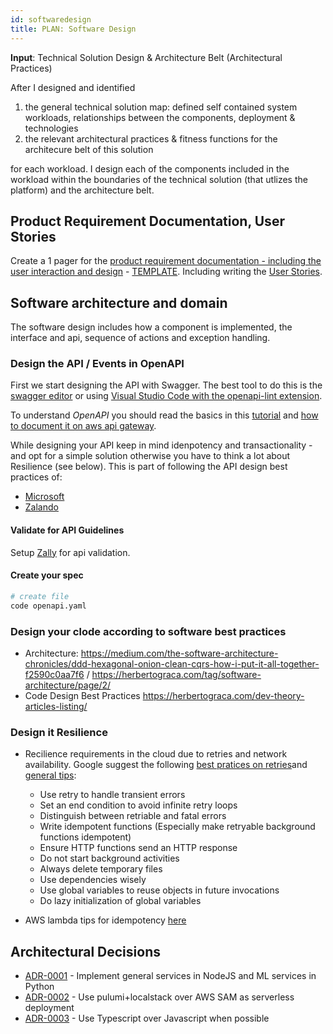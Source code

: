 ```yaml
---
id: softwaredesign
title: PLAN: Software Design
---
```


__Input__: Technical Solution Design & Architecture Belt (Architectural Practices)

After I designed and identified

1. the general technical solution map: defined self contained system workloads, relationships between the components, deployment & technologies
2. the relevant architectural practices & fitness functions for the architecure belt of this solution

for each workload. I design each of the components included in the workload within the boundaries of the technical solution (that utlizes the platform) and the architecture belt.

## Product Requirement Documentation, User Stories

Create a 1 pager for the [product requirement documentation - including the user interaction and design](https://web.archive.org/web/20190422164155/https://www.atlassian.com/agile/product-management/requirements) - [TEMPLATE](https://docs.google.com/document/d/1-kKH6L1eHzGRNX_59DEK1D-u7TPns79OVBOkbtdZvsA/edit#). Including writing the [User Stories](https://medium.freecodecamp.org/how-and-why-to-write-great-user-stories-f5a110668246).

## Software architecture and domain

The software design includes how a component is implemented, the interface and api, sequence of actions and exception handling.

### Design the API / Events in OpenAPI

First we start designing the API with Swagger. The best tool to do this is the [swagger editor](https://github.com/swagger-api/swagger-editor) or using [Visual Studio Code with the openapi-lint extension](https://marketplace.visualstudio.com/items?itemName=mermade.openapi-lint).

To understand *OpenAPI* you should read the basics in this [tutorial](https://idratherbewriting.com/learnapidoc/pubapis_openapi_tutorial_overview) and [how to document it on aws api gateway](https://docs.aws.amazon.com/apigateway/latest/developerguide/api-gateway-documenting-api-quick-start-import-export.html).

While designing your API keep in mind idenpotency and transactionality - and opt for a simple solution otherwise you have to think a lot about Resilience (see below). This is part of following the API design best practices of:

- [Microsoft](https://docs.microsoft.com/de-de/azure/architecture/best-practices/api-design)
- [Zalando](https://opensource.zalando.com/restful-api-guidelines/)

#### Validate for API Guidelines

Setup [Zally](https://github.com/zalando/zally) for api validation.

#### Create your spec

```bash
# create file
code openapi.yaml
```

### Design your clode according to software best practices

- Architecture: https://medium.com/the-software-architecture-chronicles/ddd-hexagonal-onion-clean-cqrs-how-i-put-it-all-together-f2590c0aa7f6 / https://herbertograca.com/tag/software-architecture/page/2/ 
- Code Design Best Practices https://herbertograca.com/dev-theory-articles-listing/

### Design it Resilience

- Recilience requirements in the cloud due to retries and network availability. Google suggest the following [best pratices on retries](https://cloud.google.com/functions/docs/bestpractices/retries)and [general tips](https://cloud.google.com/functions/docs/bestpractices/tips):
  - Use retry to handle transient errors
  - Set an end condition to avoid infinite retry loops
  - Distinguish between retriable and fatal errors
  - Write idempotent functions (Especially make retryable background functions idempotent)
  - Ensure HTTP functions send an HTTP response
  - Do not start background activities
  - Always delete temporary files
  - Use dependencies wisely
  - Use global variables to reuse objects in future invocations
  - Do lazy initialization of global variables

- AWS lambda tips for idempotency [here](https://cloudonaut.io/your-lambda-function-might-execute-twice-deal-with-it/)

## Architectural Decisions

<!-- adrlog -->

- [ADR-0001](adr/0001-implement-general-services-in-nodejs-and-ml-services-in-python.md) - Implement general services in NodeJS and ML services in Python
- [ADR-0002](adr/0002-use-pulumi-localstack-over-aws-sam-as-serverless-deployment.md) - Use pulumi+localstack over AWS SAM as serverless deployment
- [ADR-0003](adr/0003-use-typescript-over-javascript-when-possible.md) - Use Typescript over Javascript when possible

<!-- adrlogstop -->